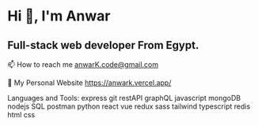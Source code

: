 # Hi 👋, I'm Anwar
## Full-stack web developer From Egypt.
📫 How to reach me anwarK.code@gmail.com

📡 My Personal Website https://anwark.vercel.app/

Languages and Tools:
 express git restAPI graphQL javascript  mongoDB  nodejs SQL  postman python react vue redux sass tailwind typescript redis html css 
